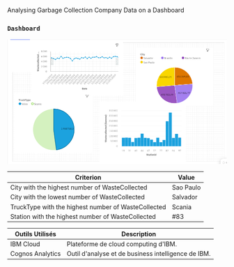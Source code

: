 Analysing Garbage Collection Company Data on a Dashboard 

### `Dashboard`

![`Dashboard`](images/dashbord.png)


| Criterion                                      | Value           |
|-----------------------------------------------|-----------------|
| City with the highest number of WasteCollected| Sao Paulo       |
| City with the lowest number of WasteCollected | Salvador        |
| TruckType with the highest number of WasteCollected | Scania    |
| Station with the highest number of WasteCollected | #83            |



| Outils Utilisés | Description                                   |
|-----------------|-----------------------------------------------|
| IBM Cloud       | Plateforme de cloud computing d'IBM.         |
| Cognos Analytics| Outil d'analyse et de business intelligence de IBM. |



